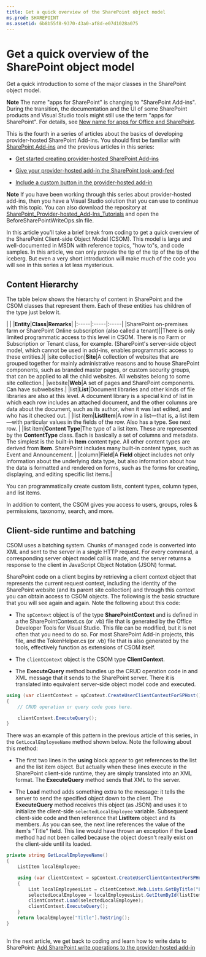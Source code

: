 ```yaml
---
title: Get a quick overview of the SharePoint object model
ms.prod: SHAREPOINT
ms.assetid: 6b8b55f8-9370-43a0-af8d-e07d1028a075
---
```



# Get a quick overview of the SharePoint object model
Get a quick introduction to some of the major classes in the SharePoint object model.
 

 **Note**  The name "apps for SharePoint" is changing to "SharePoint Add-ins". During the transition, the documentation and the UI of some SharePoint products and Visual Studio tools might still use the term "apps for SharePoint". For details, see  [New name for apps for Office and SharePoint](new-name-for-apps-for-sharepoint.md#bk_newname).
 

This is the fourth in a series of articles about the basics of developing provider-hosted SharePoint Add-ins. You should first be familiar with  [SharePoint Add-ins](sharepoint-add-ins.md) and the previous articles in this series:
 

-  [Get started creating provider-hosted SharePoint Add-ins](get-started-creating-provider-hosted-sharepoint-add-ins.md)
    
 
-  [Give your provider-hosted add-in the SharePoint look-and-feel](give-your-provider-hosted-add-in-the-sharepoint-look-and-feel.md)
    
 
-  [Include a custom button in the provider-hosted add-in](include-a-custom-button-in-the-provider-hosted-add-in.md)
    
 

 **Note**  If you have been working through this series about provider-hosted add-ins, then you have a Visual Studio solution that you can use to continue with this topic. You can also download the repository at  [SharePoint_Provider-hosted_Add-Ins_Tutorials](https://github.com/OfficeDev/SharePoint_Provider-hosted_Add-ins_Tutorials) and open the BeforeSharePointWriteOps.sln file.
 

In this article you'll take a brief break from coding to get a quick overview of the SharePoint Client-side Object Model (CSOM). This model is large and well-documented in MSDN with reference topics, "how to"s, and code samples. In this article, we can only provide the tip of the tip of the tip of the iceberg. But even a very short introduction will make much of the code you will see in this series a lot less mysterious. 
 

## Content Hierarchy

The table below shows the hierarchy of content in SharePoint and the CSOM classes that represent them. Each of these entities has children of the type just below it.
 

 

|
|
|**Entity**|**Class**|**Remarks**|
|:-----|:-----|:-----|
|SharePoint on-premises farm or SharePoint Online subscription (also called a tenant)||There is only limited programmatic access to this level in CSOM. There is no Farm or Subscription or Tenant class, for example. (SharePoint's server-side object model, which cannot be used in add-ins, enables programmatic access to these entities.)|
|site collection|**Site**|A collection of websites that are grouped together for mainly administrative reasons and to house SharePoint components, such as branded master pages, or custom security groups, that can be applied to all the child websites. All websites belong to some site collection.|
|website|**Web**|A set of pages and SharePoint components. Can have subwebsites.|
|list|**List**|Document libraries and other kinds of file libraries are also at this level. A document library is a special kind of list in which each row includes an attached document, and the other columns are data about the document, such as its author, when it was last edited, and who has it checked out. |
|list item|**ListItem**|A row in a list—that is, a list item—with particular values in the fields of the row. Also has a type. See next row. |
|list item|**Content Type**|The type of a list item. These are represented by the  **ContentType** class. Each is basically a set of columns and metadata. The simplest is the built-in **Item** content type. All other content types are derived from **Item**. SharePoint includes many built-in content types, such as Event and Announcement. |
|column|**Field**|A  **Field** object includes not only information about the underlying data type, but also information about how the data is formatted and rendered on forms, such as the forms for creating, displaying, and editing specific list items.|

 

 
You can programmatically create custom lists, content types, column types, and list items. 
 

 
In addition to content, the CSOM gives you access to users, groups, roles &amp; permissions, taxonomy, search, and more.
 

 

## Client-side runtime and batching
<a name="CSOMBatching"> </a>

CSOM uses a batching system. Chunks of managed code is converted into XML and sent to the server in a single HTTP request. For every command, a corresponding server object model call is made, and the server returns a response to the client in JavaScript Object Notation (JSON) format. 
 

 
SharePoint code on a client begins by retrieving a client context object that represents the current request context, including the identity of the SharePoint website (and its parent site collection) and through this context you can obtain access to CSOM objects. The following is the basic structure that you will see again and again. Note the following about this code:
 

 

- The  `spContext` object is of the type **SharePointContext** and is defined in a the SharePointContext.cs (or .vb) file that is generated by the Office Developer Tools for Visual Studio. This file can be modified, but it is not often that you need to do so. For most SharePoint Add-in projects, this file, and the TokenHelper.cs (or .vb) file that is also generated by the tools, effectively function as extensions of CSOM itself.
    
 
- The  `clientContext` object is the CSOM type **ClientContext**.
    
 
- The  **ExecuteQuery** method bundles up the CRUD operation code in and XML message that it sends to the SharePoint server. There it is translated into equivalent server-side object model code and executed.
    
 



```C#
using (var clientContext = spContext.CreateUserClientContextForSPHost())
{
    // CRUD operation or query code goes here.

    clientContext.ExecuteQuery();
}
```

There was an example of this pattern in the previous article of this series, in the  `GetLocalEmployeeName` method shown below. Note the following about this method:
 

 

- The first two lines in the  **using** block appear to get references to the list and the list item object. But actually when these lines execute in the SharePoint client-side runtime, they are simply translated into an XML format. The **ExecuteQuery** method sends that XML to the server.
    
 
-  The **Load** method adds something extra to the message: it tells the server to send the specified object down to the client. The **ExecuteQuery** method receives this object (as JSON) and uses it to initialize the client-side `selectedLocalEmployee` variable. Subsequent client-side code and then reference that **ListItem** object and its members. As you can see, the next line references the value of the item's "Title" field. This line would have thrown an exception if the **Load** method had not been called because the object doesn't really exist on the client-side until its loaded.
    
 



```C#
private string GetLocalEmployeeName()
{
    ListItem localEmployee;

    using (var clientContext = spContext.CreateUserClientContextForSPHost())
    {
        List localEmployeesList = clientContext.Web.Lists.GetByTitle("Local Employees");
        selectedLocalEmployee = localEmployeesList.GetItemById(listItemID);
        clientContext.Load(selectedLocalEmployee);
        clientContext.ExecuteQuery();
    }
    return localEmployee["Title"].ToString();
}
```


## 
<a name="Nextsteps"> </a>

 In the next article, we get back to coding and learn how to write data to SharePoint: [Add SharePoint write operations to the provider-hosted add-in](add-sharepoint-write-operations-to-the-provider-hosted-add-in.md)
 

 

